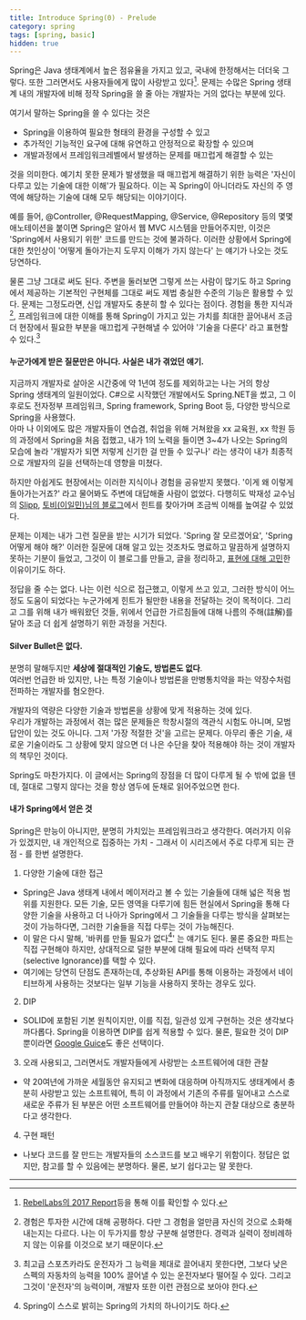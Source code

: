 ```yaml
---
title: Introduce Spring(0) - Prelude
category: spring
tags: [spring, basic]
hidden: true
---
```


Spring은 Java 생태계에서 높은 점유율을 가지고 있고, 국내에 한정해서는 더더욱 그렇다. 또한 그러면서도 사용자들에게 많이 사랑받고 있다[^1]. 문제는 수많은 Spring 생태계 내의 개발자에 비해 정작 Spring을 쓸 줄 아는 개발자는 거의 없다는 부분에 있다.

여기서 말하는 Spring을 쓸 수 있다는 것은
- Spring을 이용하여 필요한 형태의 환경을 구성할 수 있고
- 추가적인 기능적인 요구에 대해 유연하고 안정적으로 확장할 수 있으며
- 개발과정에서 프레임워크레벨에서 발생하는 문제를 매끄럽게 해결할 수 있는  

것을 의미한다. 예기치 못한 문제가 발생했을 때 매끄럽게 해결하기 위한 능력은 '자신이 다루고 있는 기술에 대한 이해'가 필요하다. 이는 꼭 Spring이 아니더라도 자신의 주 영역에 해당하는 기술에 대해 모두 해당되는 이야기이다.

예를 들어, @Controller, @RequestMapping, @Service, @Repository 등의 몇몇 애노테이션을 붙이면 Spring은 알아서 웹 MVC 시스템을 만들어주지만, 이것은 'Spring에서 사용되기 위한' 코드를 만드는 것에 불과하다. 이러한 상황에서 Spring에 대한 첫인상이 '어떻게 돌아가는지 도무지 이해가 가지 않는다' 는 얘기가 나오는 것도 당연하다.

물론 그냥 그대로 써도 된다. 주변을 둘러보면 그렇게 쓰는 사람이 많기도 하고 Spring에서 제공하는 기본적인 구현체를 그대로 써도 제법 충실한 수준의 기능은 활용할 수 있다.
문제는 그정도라면, 신입 개발자도 충분히 할 수 있다는 점이다. 경험을 통한 지식과[^2], 프레임워크에 대한 이해를 통해 Spring이 가지고 있는 가치를 최대한 끌어내서 조금 더 현장에서 필요한 부분을 매끄럽게 구현해낼 수 있어야 '기술을 다룬다' 라고 표현할 수 있다.[^3]

#### 누군가에게 받은 질문만은 아니다. 사실은 내가 겪었던 얘기. 

지금까지 개발자로 살아온 시간중에 약 1년여 정도를 제외하고는 나는 거의 항상 Spring 생태계의 일원이었다. C#으로 시작했던 개발에서도 Spring.NET을 썼고, 그 이후로도 전자정부 프레임워크, Spring framework, Spring Boot 등, 다양한 방식으로 Spring을 사용했다.  
아마 나 이외에도 많은 개발자들이 연습겸, 취업을 위해 거쳐왔을 xx 교육원, xx 학원 등의 과정에서 Spring을 처음 접했고, 내가 1의 노력을 들이면 3~4가 나오는 Spring의 모습에 놀라 '개발자가 되면 저렇게 신기한 걸 만들 수 있구나' 라는 생각이 내가 최종적으로 개발자의 길을 선택하는데 영향을 미쳤다.

하지만 아쉽게도 현장에서는 이러한 지식이나 경험을 공유받지 못했다. '이게 왜 이렇게 돌아가는거죠?' 라고 물어봐도 주변에 대답해줄 사람이 없었다. 다행히도 박재성 교수님의 [Slipp](https://www.slipp.net/), [토비(이일민)님의 블로그](http://toby.epril.com/)에서 힌트를 찾아가며 조금씩 이해를 높여갈 수 있었다.

문제는 이제는 내가 그런 질문을 받는 시기가 되었다. 'Spring 잘 모르겠어요', 'Spring 어떻게 해야 해?' 이러한 질문에 대해 알고 있는 것조차도 명료하고 말끔하게 설명하지 못하는 기분이 들었고, 그것이 이 블로그를 만들고, 글을 정리하고, [표현에 대해 고민](/Problem-of-Blurry-Word)한 이유이기도 하다. 

정답을 줄 수는 없다. 나는 이런 식으로 접근했고, 이렇게 쓰고 있고, 그러한 방식이 어느정도 도움이 되었다는 누군가에게 힌트가 될만한 내용을 전달하는 것이 목적이다. 
그리고 그를 위해 내가 배워왔던 것들, 위에서 언급한 가르침들에 대해 나름의 주해(註解)를 달아 조금 더 쉽게 설명하기 위한 과정을 거친다. 

#### Silver Bullet은 없다.

분명히 말해두지만 **세상에 절대적인 기술도, 방법론도 없다**.  
여러번 언급한 바 있지만, 나는 특정 기술이나 방법론을 만병통치약을 파는 약장수처럼 전파하는 개발자를 혐오한다. 

개발자의 역량은 다양한 기술과 방법론을 상황에 맞게 적용하는 것에 있다.  
우리가 개발하는 과정에서 겪는 많은 문제들은 학창시절의 객관식 시험도 아니며, 모범 답안이 있는 것도 아니다. 그저 '가장 적절한 것'을 고르는 문제다. 아무리 좋은 기술, 새로운 기술이라도 그 상황에 맞지 않으면 더 나은 수단을 찾아 적용해야 하는 것이 개발자의 책무인 것이다.

Spring도 마찬가지다. 이 글에서는 Spring의 장점을 더 많이 다루게 될 수 밖에 없을 텐데, 절대로 그렇지 않다는 것을 항상 염두에 둔채로 읽어주었으면 한다.

#### 내가 Spring에서 얻은 것

Spring은 만능이 아니지만, 분명히 가치있는 프레임워크라고 생각한다. 여러가지 이유가 있겠지만, 내 개인적으로 집중하는 가치 - 그래서 이 시리즈에서 주로 다루게 되는 관점 - 를 한번 설명한다.

1. 다양한 기술에 대한 접근
 - Spring은 Java 생태계 내에서 메이저라고 볼 수 있는 기술들에 대해 넓은 적용 범위를 지원한다. 모든 기술, 모든 영역을 다루기에 힘든 현실에서 Spring을 통해 다양한 기술을 사용하고 더 나아가 Spring에서 그 기술들을 다루는 방식을 살펴보는 것이 가능하다면, 그러한 기술들을 직접 다루는 것이 가능해진다.
 - 이 말은 다시 말해, '바퀴를 만들 필요가 없다[^5]' 는 얘기도 된다. 물론 중요한 파트는 직접 구현해야 하지만, 상대적으로 덜한 부분에 대해 필요에 따라 선택적 무지(selective Ignorance)를 택할 수 있다. 
 - 여기에는 당연히 단점도 존재하는데, 추상화된 API를 통해 이용하는 과정에서 네이티브하게 사용하는 것보다는 일부 기능을 사용하지 못하는 경우도 있다.
 
2. DIP
 - SOLID에 포함된 기본 원칙이지만, 이를 직접, 일관성 있게 구현하는 것은 생각보다 까다롭다. Spring을 이용하면 DIP를 쉽게 적용할 수 있다. 물론, 필요한 것이 DIP 뿐이라면 [Google Guice](https://github.com/google/guice)도 좋은 선택이다.
 
3. 오래 사용되고, 그러면서도 개발자들에게 사랑받는 소프트웨어에 대한 관찰
 - 약 20여년에 가까운 세월동안 유지되고 변화에 대응하며 아직까지도 생태계에서 충분히 사랑받고 있는 소프트웨어, 특히 이 과정에서 기존의 주류를 밀어내고 스스로 새로운 주류가 된 부분은 어떤 소프트웨어를 만들어야 하는지 관찰 대상으로 충분하다고 생각한다.
 
4. 구현 패턴
 - 나보다 코드를 잘 만드는 개발자들의 소스코드를 보고 배우기 위함이다. 정답은 없지만, 참고를 할 수 있음에는 분명하다. 물론, 보기 쉽다고는 말 못한다.

---
[^1]: [RebelLabs의 2017 Report](https://zeroturnaround.com/rebellabs/developer-productivity-report-2017-why-do-you-use-java-tools-you-use/)등을 통해 이를 확인할 수 있다.

[^2]: 경험은 투자한 시간에 대해 공평하다. 다만 그 경험을 얼만큼 자신의 것으로 소화해내는지는 다르다. 나는 이 두가지를 항상 구분해 설명한다. 경력과 실력이 정비례하지 않는 이유를 이것으로 보기 때문이다.

[^3]: 최고급 스포츠카라도 운전자가 그 능력을 제대로 끌어내지 못한다면, 그보다 낮은 스펙의 자동차의 능력을 100% 끌어낼 수 있는 운전자보다 떨어질 수 있다. 그리고 그것이 '운전자'의 능력이며, 개발자 또한 이런 관점으로 보아야 한다. 

[^4]: 이유는 간단하다. 내가 Spring을 개발하지 않았기 때문이다. 그저 사용하는 입장에서 최대한 이해하려고 할 뿐.

[^5]: Spring이 스스로 밝히는 Spring의 가치의 하나이기도 하다.